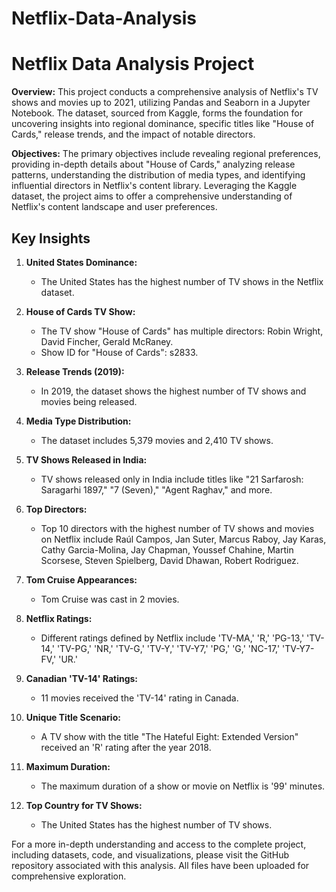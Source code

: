 # Netflix-Data-Analysis
# Netflix Data Analysis Project

**Overview:** 
This project conducts a comprehensive analysis of Netflix's TV shows and movies up to 2021, utilizing Pandas and Seaborn in a Jupyter Notebook. The dataset, sourced from Kaggle, forms the foundation for uncovering insights into regional dominance, specific titles like "House of Cards," release trends, and the impact of notable directors.

**Objectives:** 
The primary objectives include revealing regional preferences, providing in-depth details about "House of Cards," analyzing release patterns, understanding the distribution of media types, and identifying influential directors in Netflix's content library. Leveraging the Kaggle dataset, the project aims to offer a comprehensive understanding of Netflix's content landscape and user preferences.

## Key Insights

1. **United States Dominance:**
   - The United States has the highest number of TV shows in the Netflix dataset.

2. **House of Cards TV Show:**
   - The TV show "House of Cards" has multiple directors: Robin Wright, David Fincher, Gerald McRaney.
   - Show ID for "House of Cards": s2833.

3. **Release Trends (2019):**
   - In 2019, the dataset shows the highest number of TV shows and movies being released.

4. **Media Type Distribution:**
   - The dataset includes 5,379 movies and 2,410 TV shows.

5. **TV Shows Released in India:**
   - TV shows released only in India include titles like "21 Sarfarosh: Saragarhi 1897," "7 (Seven)," "Agent Raghav," and more.

6. **Top Directors:**
   - Top 10 directors with the highest number of TV shows and movies on Netflix include Raúl Campos, Jan Suter, Marcus Raboy, Jay Karas, Cathy Garcia-Molina, Jay Chapman, Youssef Chahine, Martin Scorsese, Steven Spielberg, David Dhawan, Robert Rodriguez.

7. **Tom Cruise Appearances:**
   - Tom Cruise was cast in 2 movies.

8. **Netflix Ratings:**
   - Different ratings defined by Netflix include 'TV-MA,' 'R,' 'PG-13,' 'TV-14,' 'TV-PG,' 'NR,' 'TV-G,' 'TV-Y,' 'TV-Y7,' 'PG,' 'G,' 'NC-17,' 'TV-Y7-FV,' 'UR.'

9. **Canadian 'TV-14' Ratings:**
   - 11 movies received the 'TV-14' rating in Canada.

10. **Unique Title Scenario:**
    - A TV show with the title "The Hateful Eight: Extended Version" received an 'R' rating after the year 2018.

11. **Maximum Duration:**
    - The maximum duration of a show or movie on Netflix is '99' minutes.

12. **Top Country for TV Shows:**
    - The United States has the highest number of TV shows.

For a more in-depth understanding and access to the complete project, including datasets, code, and visualizations, please visit the GitHub repository associated with this analysis. All files have been uploaded for comprehensive exploration.
